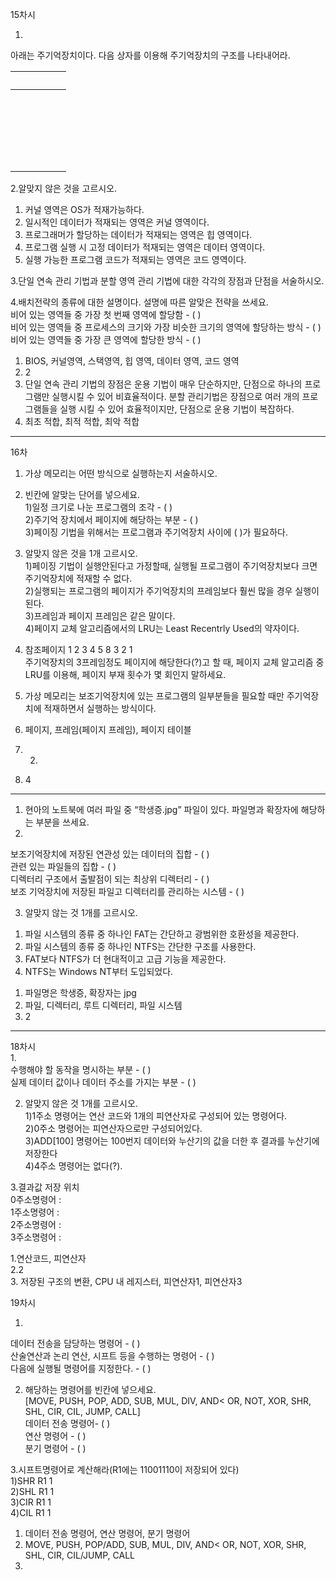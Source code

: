 15차시 

1.  
아래는 주기억장치이다. 다음 상자를 이용해 주기억장치의 구조를 나타내어라.


| &nbsp; 　　　　 |
|--------|
| &nbsp; |
| &nbsp; |
| &nbsp; |
| &nbsp; |
| &nbsp; |


2.알맞지 않은 것을 고르시오.  
1) 커널 영역은 OS가 적재가능하다.  
2) 일시적인 데이터가 적재되는 영역은 커널 영역이다.  
3) 프로그래머가 할당하는 데이터가 적재되는 영역은 힙 영역이다.  
4) 프로그램 실행 시 고정 데이터가 적재되는 영역은 데이터 영역이다.  
5) 실행 가능한 프로그램 코드가 적재되는 영역은 코드 영역이다.  
  
3.단일 연속 관리 기법과 분할 영역 관리 기법에 대한 각각의 장점과 단점을 서술하시오.  
  
4.배치전략의 종류에 대한 설명이다. 설명에 따른 알맞은 전략을 쓰세요.  
비어 있는 영역들 중 가장 첫 번째 영역에 할당함 - ( )  
비어 있는 영역들 중 프로세스의 크기와 가장 비슷한 크기의 영역에 할당하는 방식 - ( )  
비어 있는 영역들 중 가장 큰 영역에 할당한 방식 - ( )  
  
1. BIOS, 커널영역, 스택영역, 힙 영역, 데이터 영역, 코드 영역  
2. 2  
3. 단일 연속 관리 기법의 장점은 운용 기법이 매우 단순하지만, 단점으로 하나의 프로그램만 실행시킬 수 있어 비효율적이다. 분할 관리기법은 장점으로 여러 개의 프로그램들을 실행 시킬 수 있어 효율적이지만, 단점으로 운용 기법이 복잡하다.  
4. 최초 적합, 최적 적합, 최악 적합  
----
16차  
  
1. 가상 메모리는 어떤 방식으로 실행하는지 서술하시오.  
  
2. 빈칸에 알맞는 단어를 넣으세요.  
1)일정 크기로 나눈 프로그램의 조각 - ( )  
2)주기억 장치에서 페이지에 해당하는 부분 - ( )  
3)페이징 기법을 위해서는 프로그램과 주기억장치 사이에 (   )가 필요하다.  
   
3. 알맞지 않은 것을 1개 고르시오.  
1)페이징 기법이 실행안된다고 가정할때, 실행될 프로그램이 주기억장치보다 크면 주기억장치에 적재할 수 없다.  
2)실행되는 프로그램의 페이지가 주기억장치의 프레임보다 훨씬 많을 경우 실행이 된다.  
3)프레임과 페이지 프레임은 같은 말이다.  
4)페이지 교체 알고리즘에서의 LRU는 Least Recentrly Used의 약자이다.  
  
4. 참조페이지 1 2 3 4 5 8 3 2 1  
 주기억장치의 3프레임정도 페이지에 해당한다(?)고 할 때, 페이지 교체 알고리즘 중 LRU를 이용해, 페이지 부재 횟수가 몇 회인지 말하세요.  
  
1. 가상 메모리는 보조기억장치에 있는 프로그램의 일부분들을 필요할 때만 주기억장치에 적재하면서 실행하는 방식이다.  
2. 페이지, 프레임(페이지 프레임), 페이지 테이블  
3. 2)  
4. 4  
  
-----
1. 현아의 노트북에 여러 파일 중 “학생증.jpg” 파일이 있다. 파일명과 확장자에 해당하는 부분을 쓰세요.  
2.  
보조기억장치에 저장된 연관성 있는 데이터의 집합 - ( )  
관련 있는 파일들의 집합 - ( )  
디렉터리 구조에서 출발점이 되는 최상위 디렉터리 - ( )  
보조 기억장치에 저장된 파일고 디렉터리를 관리하는 시스템 - ( )  
  
3. 알맞지 않는 것 1개를 고르시오.  
1) 파일 시스템의 종류 중 하나인 FAT는 간단하고 광범위한 호환성을 제공한다.  
2) 파일 시스템의 종류 중 하나인 NTFS는 간단한 구조를 사용한다.  
3) FAT보다 NTFS가 더 현대적이고 고급 기능을 제공한다.  
4) NTFS는 Windows NT부터 도입되었다.  
  
1. 파일명은 학생증, 확장자는 jpg  
2. 파일, 디렉터리, 루트 디렉터리, 파일 시스템  
3. 2  
-----
18차시  
1.  
수행해야 할 동작을 명시하는 부분 - (   )  
실제 데이터 값이나 데이터 주소를 가지는 부분 - (   )  

2. 알맞지 않은 것 1개를 고르시오.  
1)1주소 명령어는 연산 코드와 1개의 피연산자로 구성되어 있는 명령어다.  
2)0주소 명령어는 피연산자으로만 구성되어있다.  
3)ADD[100] 명령어는 100번지 데이터와 누산기의 값을 더한 후 결과를 누산기에 저장한다  
4)4주소 명령어는 없다(?).  
  
3.결과값 저장 위치  
0주소명령어 :  
1주소명령어 :  
2주소명령어 :  
3주소명령어 :  
  
1.연산코드, 피연산자  
2.2  
3. 저장된 구조의 변환, CPU 내 레지스터, 피연산자1, 피연산자3  
  
19차시  
  
1.  
데이터 전송을 담당하는 명령어 - ( )   
산술연산과 논리 연산, 시프트 등을 수행하는 명령어 - ( )  
다음에 실행될 명령어를 지정한다. - ( )  
  
2. 해당하는 명령어를 빈칸에 넣으세요.  
[MOVE, PUSH, POP, ADD, SUB, MUL, DIV, AND< OR, NOT, XOR, SHR, SHL, CIR, CIL, JUMP, CALL]  
데이터 전송 명령어- ( )  
연산 명령어 - ( )  
분기 명령어 - ( )  
  
3.시프트명령어로 계산해라(R1에는 11001110이 저장되어 있다)  
1)SHR R1 1   
2)SHL R1 1  
3)CIR R1 1  
4)CIL R1 1  
  
1.  데이터 전송 명령어, 연산 명령어, 분기 명령어  
2. MOVE, PUSH, POP/ADD, SUB, MUL, DIV, AND< OR, NOT, XOR, SHR, SHL, CIR, CIL/JUMP, CALL  
3.  
